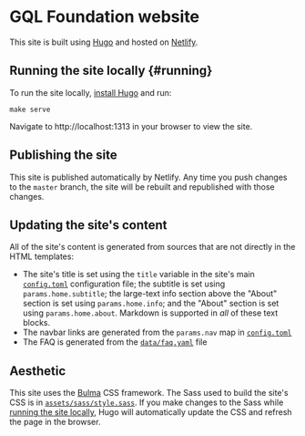 # GQL Foundation website

This site is built using [Hugo](https://gohugo.io) and hosted on [Netlify](https://netlify.com).

## Running the site locally {#running}

To run the site locally, [install Hugo](https://gohugo.io/getting-started/installing/) and run:

```shell
make serve
```

Navigate to http://localhost:1313 in your browser to view the site.

## Publishing the site

This site is published automatically by Netlify. Any time you push changes to the `master` branch, the site will be rebuilt and republished with those changes.

## Updating the site's content

All of the site's content is generated from sources that are not directly in the HTML templates:

* The site's title is set using the `title` variable in the site's main [`config.toml`](config.toml) configuration file; the subtitle is set using `params.home.subtitle`; the large-text info section above the "About" section is set using `params.home.info`; and the "About" section is set using `params.home.about`. Markdown is supported in *all* of these text blocks.
* The navbar links are generated from the `params.nav` map in [`config.toml`](config.toml)
* The FAQ is generated from the [`data/faq.yaml`](data/faq.yaml) file

## Aesthetic

This site uses the [Bulma](https://bulma.io) CSS framework. The Sass used to build the site's CSS is in [`assets/sass/style.sass`](assets/sass/style.sass). If you make changes to the Sass while [running the site locally](#running), Hugo will automatically update the CSS and refresh the page in the browser.
